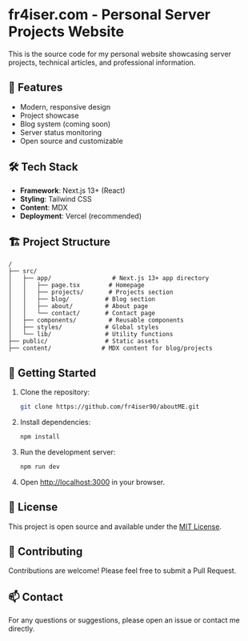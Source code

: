 # fr4iser.com - Personal Server Projects Website

This is the source code for my personal website showcasing server projects, technical articles, and professional information.

## 🚀 Features

- Modern, responsive design
- Project showcase
- Blog system (coming soon)
- Server status monitoring
- Open source and customizable

## 🛠️ Tech Stack

- **Framework**: Next.js 13+ (React)
- **Styling**: Tailwind CSS
- **Content**: MDX
- **Deployment**: Vercel (recommended)

## 🏗️ Project Structure

```
/
├── src/
│   ├── app/                 # Next.js 13+ app directory
│   │   ├── page.tsx        # Homepage
│   │   ├── projects/       # Projects section
│   │   ├── blog/          # Blog section
│   │   ├── about/         # About page
│   │   └── contact/       # Contact page
│   ├── components/         # Reusable components
│   ├── styles/            # Global styles
│   └── lib/               # Utility functions
├── public/                # Static assets
├── content/              # MDX content for blog/projects
```

## 🚀 Getting Started

1. Clone the repository:
   ```bash
   git clone https://github.com/fr4iser90/aboutME.git
   ```

2. Install dependencies:
   ```bash
   npm install
   ```

3. Run the development server:
   ```bash
   npm run dev
   ```

4. Open [http://localhost:3000](http://localhost:3000) in your browser.

## 📝 License

This project is open source and available under the [MIT License](LICENSE).

## 🤝 Contributing

Contributions are welcome! Please feel free to submit a Pull Request.

## 📫 Contact

For any questions or suggestions, please open an issue or contact me directly. 